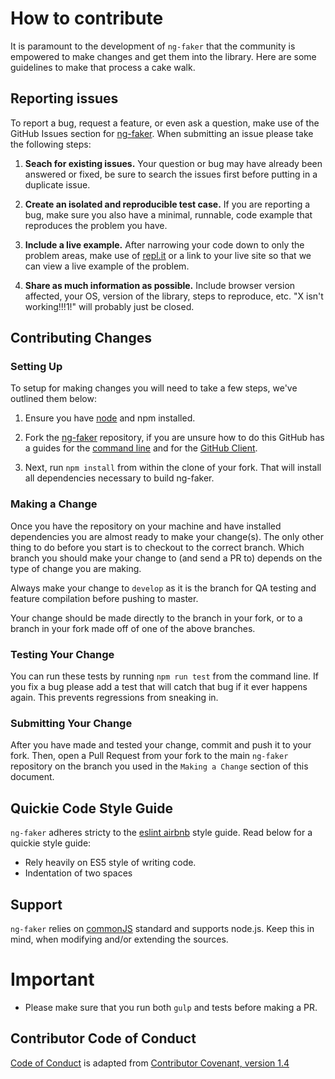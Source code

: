 # How to contribute

It is paramount to the development of `ng-faker` that the community is empowered to make changes and get them into the library. Here are some guidelines to make that process a cake walk.

## Reporting issues

To report a bug, request a feature, or even ask a question, make use of the GitHub Issues
section for [ng-faker][issues]. When submitting an issue please take the following steps:

1. **Seach for existing issues.** Your question or bug may have already been answered or fixed, be sure to search the issues first before putting in a duplicate issue.

2. **Create an isolated and reproducible test case.** If you are reporting a bug, make sure you also have a minimal, runnable, code example that reproduces the problem you have.

3. **Include a live example.** After narrowing your code down to only the problem areas, make use of [repl.it][repl] or a link to your live site so that we can view a live example of the problem.

4. **Share as much information as possible.** Include browser version affected, your OS, version of
   the library, steps to reproduce, etc. "X isn't working!!!1!" will probably just be closed.

## Contributing Changes

### Setting Up

To setup for making changes you will need to take a few steps, we've outlined them below:

1. Ensure you have [node][node] and npm installed.

2. Fork the [ng-faker][ng-faker] repository, if you are unsure how to do this GitHub has a guides for the [command line][fork-cli] and for the [GitHub Client][fork-gui].

3. Next, run `npm install` from within the clone of your fork. That will install all dependencies necessary to build ng-faker.

### Making a Change

Once you have the repository on your machine and have installed dependencies you are almost ready to make your change(s). The only other thing to do before you start is to checkout to the correct branch. Which branch you should make your change to (and send a PR to) depends on the type of change you are making.

Always make your change to `develop` as it is the branch for QA testing and feature compilation before pushing to master.

Your change should be made directly to the branch in your fork, or to a branch in your fork made off of one of the above branches.

### Testing Your Change

You can run these tests by running `npm run test` from the command line. If you fix a bug please add a test that will catch that bug if it ever happens again. This prevents regressions from sneaking in.

### Submitting Your Change

After you have made and tested your change, commit and push it to your fork. Then, open a Pull Request from your fork to the main `ng-faker` repository on the branch you used in the `Making a Change` section of this document.

## Quickie Code Style Guide

`ng-faker` adheres stricty to the [eslint airbnb](https://www.npmjs.com/package/eslint-config-airbnb-base) style guide. Read below for a quickie style guide:

- Rely heavily on ES5 style of writing code.
- Indentation of two spaces

[issues]: https://github.com/BolajiOlajide/ng-faker/issues
[ng-faker]: https://github.com/BolajiOlajide/ng-faker
[repl]: http://repl.it
[node]: https://nodejs.org/en/
[fork-cli]: https://help.github.com/articles/fork-a-repo/
[fork-gui]: https://guides.github.com/activities/forking/

## Support

`ng-faker` relies on [commonJS](http://www.commonjs.org/) standard and supports node.js.
Keep this in mind, when modifying and/or extending the sources.

# Important

- Please make sure that you run both `gulp` and tests before making a PR.

## Contributor Code of Conduct

[Code of Conduct](CONTRIBUTOR_CONVENANT.md) is adapted from [Contributor Covenant, version 1.4](http://contributor-covenant.org/version/1/4)
